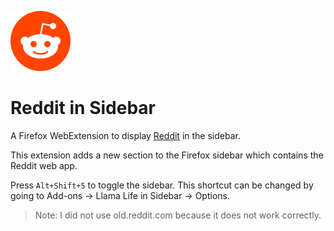 ![logo](/icons/icon1_96.png)

# Reddit in Sidebar

A Firefox WebExtension to display [Reddit](https://reddit.com/) in the sidebar.

This extension adds a new section to the Firefox sidebar which contains the Reddit web app.

Press `Alt+Shift+5` to toggle the sidebar. This shortcut can be changed by going to Add-ons -> Llama Life in Sidebar -> Options.

> Note: I did not use old.reddit.com because it does not work correctly.
